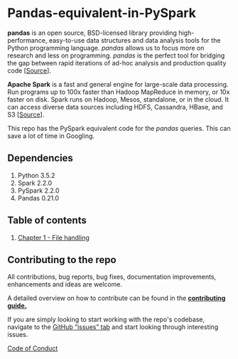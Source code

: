 # Pandas-equivalent-in-PySpark
**pandas** is an open source, BSD-licensed library providing high-performance, easy-to-use data structures and data analysis tools for the Python programming language. *pandas* allows us to focus more on research and less on programming. *pandas* is the perfect tool for bridging the gap between rapid iterations of ad-hoc analysis and production quality code [[Source](http://pandas.pydata.org/)].

**Apache Spark** is a fast and general engine for large-scale data processing. Run programs up to 100x faster than Hadoop MapReduce in memory, or 10x faster on disk. Spark runs on Hadoop, Mesos, standalone, or in the cloud. It can access diverse data sources including HDFS, Cassandra, HBase, and S3 [[Source](https://spark.apache.org/)].

This repo has the PySpark equivalent code for the *pandas* queries. This can save a lot of time in Googling.

## Dependencies
1. Python 3.5.2
2. Spark 2.2.0
3. PySpark 2.2.0
4. Pandas 0.21.0

## Table of contents
1. [Chapter 1 - File handling](http://nbviewer.jupyter.org/github/jerilkuriakose/Pandas-equivalent-in-PySpark/blob/master/notebooks/Chapter%201%20-%20File%20handling.ipynb)

## Contributing to the repo
All contributions, bug reports, bug fixes, documentation improvements, enhancements and ideas are welcome.

A detailed overview on how to contribute can be found in the **[contributing guide.](https://gist.github.com/MarcDiethelm/7303312)**

If you are simply looking to start working with the repo's codebase, navigate to the [GitHub “issues” tab](https://github.com/jerilkuriakose/Pandas-equivalent-in-PySpark/issues) and start looking through interesting issues.

[Code of Conduct](https://github.com/jerilkuriakose/Pandas-equivalent-in-PySpark/blob/master/CODE_OF_CONDUCT.md)
